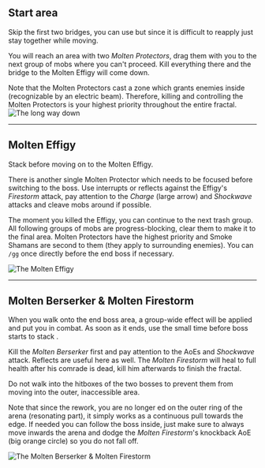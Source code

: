 ## Start area <Item id="50082" text="false"/>
<Grid>
<Column>
Skip the first two bridges, you can use <Effect name="stealth"/> but since it is difficult to reapply just stay together while moving.

You will reach an area with two *Molten Protectors*, drag them with you to the next group of mobs where you can't proceed. Kill everything there and the bridge to the Molten Effigy will come down.

Note that the Molten Protectors cast a zone which grants enemies inside <Effect name="invulnerability"/> (recognizable by an electric beam). Therefore, killing and controlling the Molten Protectors is your highest priority throughout the entire fractal.
</Column>
<Column width="6" compact>
<Image src="fractals/molten-boss/images/start.jpg" title="The long way down" compact/>
</Column>
</Grid>

---

## <Boss/> Molten Effigy <Item id="50082" text="false"/>
Stack <Boon name="might"/> before moving on to the Molten Effigy.

There is another single Molten Protector which needs to be focused before switching to the boss. Use interrupts or reflects against the Effigy's *Firestorm* attack, pay attention to the *Charge* (large arrow) and *Shockwave* attacks and cleave mobs around if possible.

The moment you killed the Effigy, you can continue to the next trash group. All following groups of mobs are progress-blocking, clear them to make it to the final area. Molten Protectors have the highest priority and Smoke Shamans are second to them (they apply <Effect name="stealth"/> to surrounding enemies). You can `/gg` once directly before the end boss if necessary.

<Image src="fractals/molten-boss/images/molten_effigy.jpg" title="The Molten Effigy"/>

---

## <Boss red/> Molten Berserker & Molten Firestorm <Item id="50082" text="false"/>
When you walk onto the end boss area, a group-wide <Effect name="agony"/> effect will be applied and put you in combat. As soon as it ends, use the small time before boss starts to stack <Boon name="might"/>.

Kill the *Molten Berserker* first and pay attention to the AoEs and *Shockwave* attack. Reflects are useful here as well. The *Molten Firestorm* will heal to full health after his comrade is dead, kill him afterwards to finish the fractal.

Do not walk into the hitboxes of the two bosses to prevent them from moving into the outer, inaccessible area.

Note that since the rework, you are no longer <Control name="knockback"/>ed on the outer ring of the arena (resonating part), it simply works as a continuous pull towards the edge. If needed you can follow the boss inside, just make sure to always move inwards the arena and dodge the *Molten Firestorm*'s knockback AoE (big orange circle) so you do not fall off.

<Image src="fractals/molten-boss/images/endboss.jpg" title="The Molten Berserker & Molten Firestorm"/>